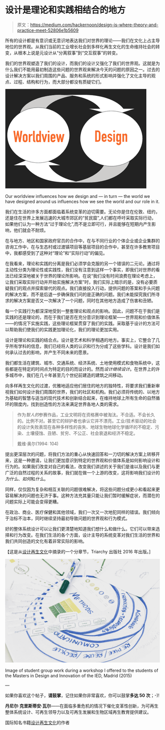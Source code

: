 # 设计是理论和实践相结合的地方

> 原文：<https://medium.com/hackernoon/design-is-where-theory-and-practice-meet-52806e1b5609>

所有的设计都是有意识或无意识地表达我们对世界的理论——我们在文化上占主导地位的世界观。从我们当前的工业增长社会到多样化再生文化的生命维持社会的转变，从根本上说是元设计从“分离叙事”到“交互叙事”的转变。

我们的世界观塑造了我们的设计，而我们的设计又强化了我们的世界观。这就是为什么我们不能用最初制造这些问题的世界观来解决今天的问题的原因之一。过去的设计解决方案以我们周围的产品、服务和系统的形式影响并强化了文化主导的观点、过程、结构和行为，而大部分都没有质疑它们。

![](img/02cd57583a89026fb7de7b7614511485.png)

Our worldview influences how we design and — in turn — the world we have designed around us influences how we see the world and our role in it.

我们在生活的许多方面都面临着系统变革的迫切需要。无论你是住在伦敦、纽约，还是住在世界上发展迅速的大城市郊区的“贫民窟”,人们都在呼吁采取实际行动，如果他们认为一种方法“过于理论化”,而不是立即可行，并且能够在短期内产生影响，他们就会不耐烦。

在与地方、地区和国家政府官员的合作中，在与不同行业的个体企业或企业集群的咨询工作中，在与生态村或过渡镇项目等基层项目的合作中，甚至在许多教育项目中，我都感受到了这种对“理论”和“实际行动”的偏见。

在我看来，理论和实践的分离是我们必须学会克服的另一个错误的二元论。通过将主动性分类为理论性或实践性，我们没有注意到这样一个事实，即我们对世界的看法已经深深地被关于世界的理论所影响。在说“我们没有时间浪费在理论考虑上，让我们采取实际行动并开始实施解决方案”时，我们实际上暗示的是，没有必要质疑我们的观点并探索替代的观点。我们直接投入行动，提供问题的答案和手头问题的解决方案，而不是后退一步确保我们问的是正确的问题。我们未能探究我们所寻求的解决方案是否又一次解决了一个问题，同时在其他地方造成了伤害和丑陋。

每一个实践行为都深深地受到一整套理论和观点的影响。因此，问题不在于我们是实践的还是理论的，而在于我们是否在充分意识到理论框架——世界观和价值体系——的情况下实施实践，这些理论框架贯穿了我们的实践。采取基于设计的方法可以帮助我们使我们的实践更加理论化，我们的理论更加实用。

设计是理论和实践的结合点。设计是艺术和科学相遇的地方。事实上，它整合了几乎所有学科的信息，我们已经将人类的认识和行为分成了这些学科。设计是我们如何承认过去的影响，并产生不同未来的愿景。

我们都生活在建筑、城市、交通系统、经济系统、土地使用模式和食物系统中，这些都是在特定的时间点为特定的目的而设计的。然而*设计继续设计*。在世界上的许多城市中，我们在几十年甚至几个世纪前建造的建筑之间移动。

向多样再生文化的过渡，优雅地适应他们居住的地方的独特性，将要求我们重新审视我们如何设计我们周围的世界，我们的社区和机构。我们必须将传统的、以地方为基础的智慧与适当的现代技术和创新结合起来，在维持地球上所有生命的自然循环的限度内，找到创造性的方法来满足世界各地人类的需求。

> 作为*智人的*参赛作品，工业文明将在资格赛中被淘汰。不合适。不会长久的。比例不对。甚至它的辩护者也承认它并不漂亮。工业/技术驱动的社会的设计失败表现在各种多样性的丧失、地球生物地球化学循环的不稳定、污染、土壤侵蚀、丑陋、贫穷、不公正、社会衰退和经济不稳定。
> 
> 戴维·奥尔(1994: 104)

提出更深层次的问题，将我们方法的重心从快速回答和一刀切的解决方案上转移开来，这是一种邀请，让我们更加意识到特定的世界观和价值体系是如何影响设计和行为的。如果我们改变对自己的看法，改变我们讲述的关于我们是谁以及我们与更广泛的自然过程的关系的故事，我们就在做一个上游的改变，这将影响我们设计的*为什么*、*如何*和*什么*。

同样，仅仅因为复杂和相互关联的问题很难解决，将这些问题分成更小和看起来更容易解决的问题也无济于事。这种方法充其量只能让我们暂时缓解症状，而潜在的问题实际上可能会变得更糟。

在政治、商业、医疗保健和其他领域，我们一次又一次地犯同样的错误。我们倾向于治标不治本，同时继续坚持最初导致问题的世界观和行为模式。

好的整体系统设计可以让我们更清楚地知道我们想什么和做什么。它们可以带来选择和行为改变。在我们生活的各个方面，设计主导的系统变革对我们生活的世界和我们共同创造的文化有着非常实际的影响。

【这是从[设计再生文化](http://www.triarchypress.net/designing-regenerative-cultures.html)中摘录的一个分章节，Triarchy 出版社 2016 年出版。]

![](img/a9d312360e2f26fd3d031af73a46b913.png)

Image of student group work during a workshop I offered to the students of the Masters in Design and Innovation of the IED, Madrid (2015)

—

如果你喜欢这个帖子，**请鼓掌**，记住如果你非常喜欢，你可以鼓掌**多达 50 次**；-)!

**丹尼尔·克里斯蒂安·瓦尔**——在面临多重危机的情况下催化变革性创新，为可再生整体系统设计、可再生领导力以及可再生发展和生物区域再生教育提供建议。

国际知名书籍[设计再生文化](https://www.triarchypress.net/drc.html?source=post_page---------------------------)的作者